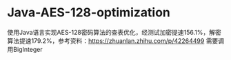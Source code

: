 # Java-AES-128-optimization
使用Java语言实现AES-128密码算法的查表优化，经测试加密提速156.1%，解密算法提速179.2%，参考资料：https://zhuanlan.zhihu.com/p/42264499
需要调用BigInteger
